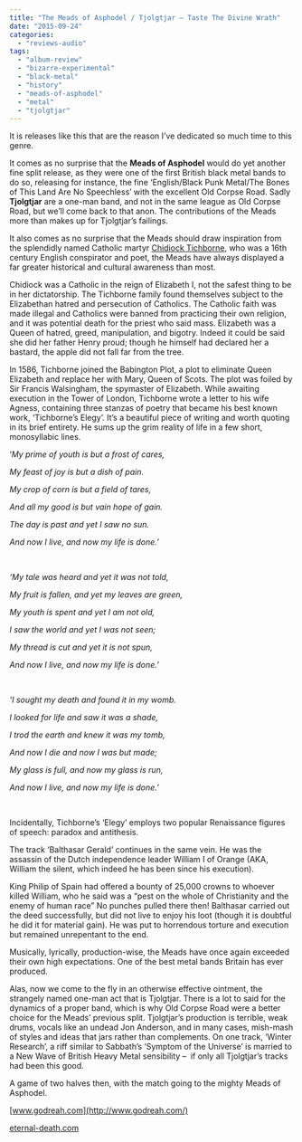 ```yaml
---
title: "The Meads of Asphodel / Tjolgtjar – Taste The Divine Wrath"
date: "2015-09-24"
categories: 
  - "reviews-audio"
tags: 
  - "album-review"
  - "bizarre-experimental"
  - "black-metal"
  - "history"
  - "meads-of-asphodel"
  - "metal"
  - "tjolgtjar"
---
```


It is releases like this that are the reason I’ve dedicated so much time to this genre.

It comes as no surprise that the **Meads of Asphodel** would do yet another fine split release, as they were one of the first British black metal bands to do so, releasing for instance, the fine ‘English/Black Punk Metal/The Bones of This Land Are No Speechless’ with the excellent Old Corpse Road. Sadly **Tjolgtjar** are a one-man band, and not in the same league as Old Corpse Road, but we’ll come back to that anon. The contributions of the Meads more than makes up for Tjolgtjar’s failings.

It also comes as no surprise that the Meads should draw inspiration from the splendidly named Catholic martyr [Chidiock Tichborne](https://en.wikipedia.org/wiki/Chidiock_Tichborne), who was a 16th century English conspirator and poet, the Meads have always displayed a far greater historical and cultural awareness than most.

Chidiock was a Catholic in the reign of Elizabeth I, not the safest thing to be in her dictatorship. The Tichborne family found themselves subject to the Elizabethan hatred and persecution of Catholics. The Catholic faith was made illegal and Catholics were banned from practicing their own religion, and it was potential death for the priest who said mass. Elizabeth was a Queen of hatred, greed, manipulation, and bigotry. Indeed it could be said she did her father Henry proud; though he himself had declared her a bastard, the apple did not fall far from the tree.

In 1586, Tichborne joined the Babington Plot, a plot to eliminate Queen Elizabeth and replace her with Mary, Queen of Scots. The plot was foiled by Sir Francis Walsingham, the spymaster of Elizabeth. While awaiting execution in the Tower of London, Tichborne wrote a letter to his wife Agness, containing three stanzas of poetry that became his best known work, ‘Tichborne’s Elegy’. It’s a beautiful piece of writing and worth quoting in its brief entirety. He sums up the grim reality of life in a few short, monosyllabic lines.

‘_My prime of youth is but a frost of cares,_

_My feast of joy is but a dish of pain._

_My crop of corn is but a field of tares,_

_And all my good is but vain hope of gain._

_The day is past and yet I saw no sun._

_And now I live, and now my life is done.’_

 

_‘My tale was heard and yet it was not told,_

_My fruit is fallen, and yet my leaves are green,_

_My youth is spent and yet I am not old,_

_I saw the world and yet I was not seen;_

_My thread is cut and yet it is not spun,_

_And now I live, and now my life is done.’_

 

_‘I sought my death and found it in my womb._

_I looked for life and saw it was a shade,_

_I trod the earth and knew it was my tomb,_

_And now I die and now I was but made;_

_My glass is full, and now my glass is run,_

_And now I live, and now my life is done.’_

 

Incidentally, Tichborne’s ‘Elegy’ employs two popular Renaissance figures of speech: paradox and antithesis.

The track ‘Balthasar Gerald’ continues in the same vein. He was the assassin of the Dutch independence leader William I of Orange (AKA, William the silent, which indeed he has been since his execution).

King Philip of Spain had offered a bounty of 25,000 crowns to whoever killed William, who he said was a “pest on the whole of Christianity and the enemy of human race” No punches pulled there then! Balthasar carried out the deed successfully, but did not live to enjoy his loot (though it is doubtful he did it for material gain). He was put to horrendous torture and execution but remained unrepentant to the end.

Musically, lyrically, production-wise, the Meads have once again exceeded their own high expectations. One of the best metal bands Britain has ever produced.

Alas, now we come to the fly in an otherwise effective ointment, the strangely named one-man act that is Tjolgtjar. There is a lot to said for the dynamics of a proper band, which is why Old Corpse Road were a better choice for the Meads’ previous split. Tjolgtjar’s production is terrible, weak drums, vocals like an undead Jon Anderson, and in many cases, mish-mash of styles and ideas that jars rather than complements. On one track, ‘Winter Research’, a riff similar to Sabbath’s ‘Symptom of the Universe’ is married to a New Wave of British Heavy Metal sensibility –  if only all Tjolgtjar’s tracks had been this good.

A game of two halves then, with the match going to the mighty Meads of Asphodel.

[www.godreah.com](http://www.godreah.com/)

[eternal-death.com](http://www.eternal-death.com/)

